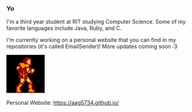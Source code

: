 ### Yo

I'm a third year student at RIT studying Computer Science. Some of my favorite languages include Java, Ruby, and C. 

I'm currently working on a personal website that you can find in my repositories (it's called EmailSender)! More updates coming soon :3

<img src="/assets/simonwalk.gif" width="100" height="100" />

Personal Website:
https://aag5734.github.io/
